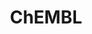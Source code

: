 ---
bigquery: https://console.cloud.google.com/bigquery?p=patents-public-data&d=ebi_chembl&page=dataset
citation: '"The ChEMBL database in 2017." Anna Gaulton, Anne Hersey, Michał Nowotka,
  A Patrícia Bento, Jon Chambers, David Mendez, Prudence Mutowo, Francis Atkinson,
  Louisa J Bellis, Elena Cibrián-Uhalte, Mark Davies, Nathan Dedman, Anneli Karlsson,
  María Paula Magariños, John P Overington, George Papadatos, Ines Smit, Andrew R
  Leach Nucleic acids Research (2017) 45 (Database Issue), D945-D954'
contributors: European Bioinformatics Institute
cost: None
description: ChEMBL Data is a manually curated database of small molecules used in
  drug discovery, including information about existing patented drugs.
documentation: 'schema: https://www.ebi.ac.uk/chembl/db_schema


  '
last_edit: 04/07/2022, 16:37:09
location: https://console.cloud.google.com/marketplace/product/google_patents_public_datasets/chembl
maintained_by: EMBL-EBI, an outstation of European Molecular Biology Laboratory
related_publications: '

  ChEMBL: towards direct deposition of bioassay data.


  Mendez D, Gaulton A, Bento AP, Chambers J, De Veij M, Félix E, Magariños MP, Mosquera
  JF, Mutowo P, Nowotka M, Gordillo-Marañón M, Hunter F, Junco L, Mugumbate G, Rodriguez-Lopez
  M, Atkinson F, Bosc N, Radoux CJ, Segura-Cabrera A, Hersey A, Leach AR.


  — Nucleic Acids Res. 2019; 47(D1):D930-D940. doi: 10.1093/nar/gky1075

  '
schema_fields:
- hba_lipinski
- synonyms
- ap_id
- level1_description
- rtb
- country
- num_alerts
- applicant_full_name
- annotation
- lle
- level1
- heavy_atoms
- stem_class
- ddd_value
- mc_tax_id
- type
- orig_description
- cl_lincs_id
- mol_atc_id
- efo_term
- dosage_form
- usan_stem_id
- cx_logd
- withdrawn_reason
- warning_country
- protclasssyn_id
- mw_freebase
- pathway_key
- cx_logp
- sitecomp_id
- warning_class
- bao_id
- site_id
- tid_fixed
- num_ro5_violations
- metref_id
- active_molregno
- warning_year
- approval_date
- sequence
- curated_by
- label
- mesh_heading
- isoform
- first_in_class
- relation
- set_name
- mol_irac_id
- accession
- updated_by
- l6
- parent_molregno
- cell_name
- status
- mechanism_of_action
- assay_tissue
- mec_id
- protein_class_desc
- molecule_type
- level3_description
- domain_name
- l5
- upper_value
- withdrawn_year
- bto_id
- bei
- hrac_code
- activity_id
- db_source
- assay_source
- potential_duplicate
- toid
- chembl_id
- parent_id
- innovator_company
- tbl
- parameter_type
- assay_test_type
- cell_source_organism
- title
- stat
- patent_expire_date
- standard_type
- standard_units
- tid
- text_value
- pathway_id
- research_stem
- definition
- hbd_lipinski
- mechanism_comment
- year
- indication_class
- assay_subcellular_fraction
- mc_target_accession
- formulation_id
- assay_organism
- subgroup
- topical
- ass_cls_map_id
- assay_id
- src_description
- prediction_method
- acd_logp
- mol_hrac_id
- name
- l3
- ridx
- biocomp_id
- who_name
- entity_type
- dosed_ingredient
- path
- homologue
- frac_class_id
- doc_type
- src_compound_id
- met_id
- active_ingredient
- aspect
- src_assay_id
- previous_company
- standard_inchi_key
- cx_most_apka
- protein_class_id
- component_type
- standard_upper_value
- frac_code
- published_value
- site_residues
- activity_count
- standard_value
- level4_description
- l8
- qudt_units
- curation_comment
- caloha_id
- usan_stem_definition
- mc_target_type
- prodrug
- db_version
- patent_use_code
- entity_id
- molfile
- assay_type
- drugind_id
- standard_flag
- uo_units
- level3
- drug_record_id
- warnref_id
- black_box_warning
- inorganic_flag
- comp_go_id
- warning_id
- journal
- confidence
- doc_id
- mol_frac_id
- mecref_id
- bao_endpoint
- abstract
- go_id
- assay_desc
- record_id
- disease_efficacy
- oral
- relationship_type
- log_id
- atc_code
- class_level
- source_domain_id
- cpd_str_alert_id
- level4
- product_id
- cellosaurus_id
- as_id
- co_stem_id
- pubmed_id
- alert_id
- therapeutic_flag
- molecular_mechanism
- chirality
- variant_id
- published_type
- std_act_id
- syn_type
- direct_interaction
- published_relation
- site_name
- related_tid
- patent_no
- species_group_flag
- natural_product
- assay_tax_id
- component_synonym
- warning_type
- polymer_flag
- downgraded
- num_lipinski_ro5_violations
- domain_description
- activity_comment
- assay_category
- cell_id
- sequence_md5sum
- authors
- comp_class_id
- canonical_smiles
- mc_organism
- uberon_id
- domain_type
- clo_id
- src_short_name
- targrel_id
- helm_notation
- standard_relation
- ro3_pass
- mc_target_name
- pref_name
- alogp
- short_name
- hba
- tissue_id
- warning_description
- cell_source_tax_id
- usan_substem
- met_conversion
- compsyn_id
- qed_weighted
- withdrawn_flag
- availability_type
- who_extra
- l4
- level2
- ddd_admr
- hbd
- molecular_species
- usan_stem
- creation_date
- tax_id
- molregno
- first_page
- l2
- assay_strain
- acd_most_bpka
- domain_id
- aidx
- parenteral
- major_class
- updated_on
- metabolite_record_id
- ddd_units
- standard_text_value
- cx_most_bpka
- submission_date
- level2_description
- compound_key
- publication_number
- assay_class_id
- src_id
- hrac_class_id
- data_validity_comment
- ddd_comment
- last_active
- ddd_id
- relationship
- enzyme_name
- ref_id
- le
- met_comment
- chebi_par_id
- acd_logd
- priority
- patent_id
- action_type
- aromatic_rings
- max_phase
- volume
- acd_most_apka
- first_approval
- structure_type
- relationship_desc
- parent_go_id
- parent_type
- ingredient
- delist_flag
- version
- max_phase_for_ind
- usan_year
- ref_url
- efo_id
- predbind_id
- start_position
- selectivity_comment
- target_desc
- drug_substance_flag
- withdrawn_class
- end_position
- alert_set_id
- idx
- pchembl_value
- actsm_id
- normal_range_max
- compound_name
- l7
- targcomp_id
- bao_format
- standard_inchi
- protein_class_synonym
- alert_name
- published_units
- oc_id
- irac_class_id
- class_type
- indref_id
- description
- issue
- comments
- rgid
- parameter_value
- smarts
- cell_ontology_id
- cell_source_tissue
- mesh_id
- stem
- target_mapping
- strength
- full_mwt
- component_id
- assay_cell_type
- job_id
- ad_type
- enzyme_tid
- value
- binding_site_comment
- mutation
- cell_description
- assay_param_id
- route
- mw_monoisotopic
- units
- res_stem_id
- trade_name
- nda_type
- company
- drug_product_flag
- prod_pat_id
- source
- normal_range_min
- substrate_record_id
- withdrawn_country
- ref_type
- result_flag
- full_molformula
- l1
- molsyn_id
- sei
- confidence_score
- target_type
- doi
- cidx
- smid
- irac_code
- psa
- level5
- organism
- last_page
- compd_id
shortname: chembl
tags:
- biotechnology
- health
- chemical
- bioinformatics
- medical
terms_of_use: CC BY-SA 3.0
title: ChEMBL
uuid: e232a192-965c-4ec9-904c-155b6dfe56c5
---